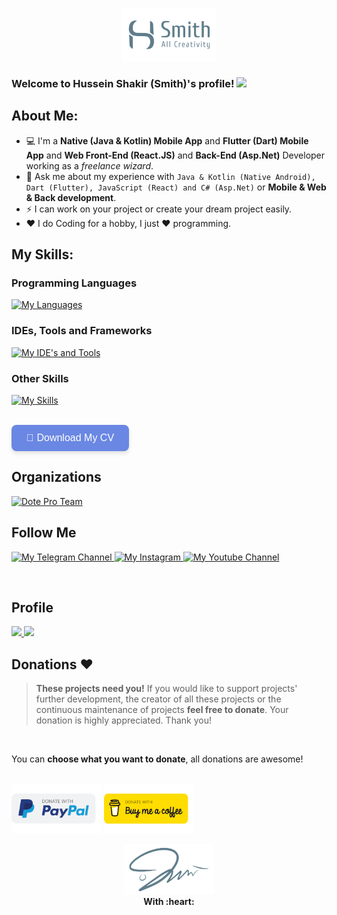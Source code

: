 <p align="center">
  <img src="https://raw.githubusercontent.com/smith8h/smith8h/main/20221103_150133.png" style="width: 30%;" alt="My Logo"/>
</p>

### Welcome to Hussein Shakir (Smith)'s profile! <img src="https://media.giphy.com/media/hvRJCLFzcasrR4ia7z/giphy.gif" width="28">

## About Me:
- 💻 I'm a **Native (Java & Kotlin) Mobile App** and **Flutter (Dart) Mobile App** and **Web Front-End (React.JS)** and **Back-End (Asp.Net)** Developer working as a *freelance wizard*.
- 💬 Ask me about my experience with `Java & Kotlin (Native Android), Dart (Flutter), JavaScript (React) and C# (Asp.Net)` or **Mobile & Web & Back development**.
- ⚡ I can work on your project or create your dream project easily.
- ❤️ I do Coding for a hobby, I just ❤️ programming.<br/>

<!-- [![GitHub WidgetBox](https://github-widgetbox.vercel.app/api/profile?username=smith8h&data=followers,repositories,stars&theme=nautilus)](https://github.com/Jurredr/github-widgetbox) -->

<!-- [![Check out smith8h's profile on stardev.io](https://stardev.io/developers/smith8h/badge/languages/global.svg)](https://stardev.io/developers/smith8h) -->

## My Skills:
### Programming Languages
<p>
  <a href="https://github.com/tandpfun/skill-icons">
    <img src="https://skillicons.dev/icons?i=java,kotlin,dart,cs,js,python,mysql,sqlite&perline=12"  alt="My Languages"/>
  </a>
</p>

### IDEs, Tools and Frameworks
<p>
  <a href="https://github.com/tandpfun/skill-icons">
    <img src="https://skillicons.dev/icons?i=androidstudio,vscode,visualstudio,flutter,gradle,dotnet,react,npm,git&perline=12"  alt="My IDE's and Tools"/>
  </a>
</p>

### Other Skills
<p>
  <a href="https://github.com/tandpfun/skill-icons">
    <img src="https://skillicons.dev/icons?i=github,firebase,materialui,md,githubactions,flask,bots,regex,md,postman,replit,stackoverflow,netlify&perline=12"  alt="My Skills"/>
  </a>
</p>

<br/>
<!-- cv download -->
<a href="HusseinShakir_Resume.pdf" download="HusseinShakir_Resume.pdf" style="text-decoration: none;">
  <button style="
    background-color: #6a87e3;
    border: none;
    color: white;
    padding: 12px 24px;
    text-align: center;
    font-size: 16px;
    border-radius: 8px;
    cursor: pointer;
    box-shadow: 0 4px 6px rgba(0,0,0,0.1);
    transition: background-color 0.3s ease;
  " onmouseover="this.style.backgroundColor='#5c76cc'" onmouseout="this.style.backgroundColor='#6a87e3'">
    📄 Download My CV
  </button>
</a>
<br/>

## Organizations
 [![Dote Pro Team](https://avatars.githubusercontent.com/u/128261423?s=200&v=4)](https://github.com/Dote-Team) 

## Follow Me
<p>
  <a href="https://t.me/smithdev" target="_blank">
    <img src="https://img.shields.io/badge/Telegram-2CA5E0?style=for-the-badge&logo=telegram&logoColor=white"  alt="My Telegram Channel"/>
  </a>
  <a href="https://instagram.com/smith8h" target="_blank">
    <img src="https://img.shields.io/badge/Instagram-E4405F?style=for-the-badge&logo=instagram&logoColor=white" alt="My Instagram"/>
  </a>
  <a href="https://youtube.com/@smith8h" target="_blank">
    <img src="https://img.shields.io/badge/YouTube-FF0000?style=for-the-badge&logo=youtube&logoColor=white" alt="My Youtube Channel"/>
  </a>
</p>
<br/>

## Profile
<!-- <img src="https://myreadme.vercel.app/api/embed/smith8h?panels=userstatistics,toprepositories,toplanguages,commitgraph" alt="My Stats" /> -->

<a href="https://github.com/ryo-ma/github-profile-trophy">
  <img src="https://github-profile-trophy.vercel.app/?username=smith8h&amp;row=3">
</a>

<a href="https://github.com/anuraghazra/github-readme-stats">
  <img src="https://github-readme-stats.vercel.app/api/top-langs/?username=smith8h&amp;layout=compact">
</a>

<!-- ### Profile Views
  <img src="https://profile-counter.glitch.me/smith8h/count.svg"  alt="My Profile Views"/>
<br/> -->

## Donations :heart:
> **These projects need you!** If you would like to support projects' further development, the creator of all these projects or the continuous maintenance of projects **feel free to donate**. Your donation is highly appreciated. Thank you!
<br/>

You can **choose what you want to donate**, all donations are awesome!</br>
<br/>

[<img src="https://raw.githubusercontent.com/smith8h/smith8h/7e74b5cf5502aef174981d7f6d02a448ff2b0965/PayPal.svg"
      alt='Donate with PayPal'
      height="80"/>](https://www.paypal.me/husseinshakir)
[<img src="https://raw.githubusercontent.com/smith8h/smith8h/7e74b5cf5502aef174981d7f6d02a448ff2b0965/BMC.svg"
      alt='Donate with PayPal'
      height="80"/>](https://www.buymeacoffee.com/HusseinShakir)
<br/>

<p align="center">
  <img src="https://raw.githubusercontent.com/smith8h/smith8h/main/20221103_150053.png" style="width: 28%;" alt="My Signing"/>
  <br><b>With :heart:</b>
</p>
